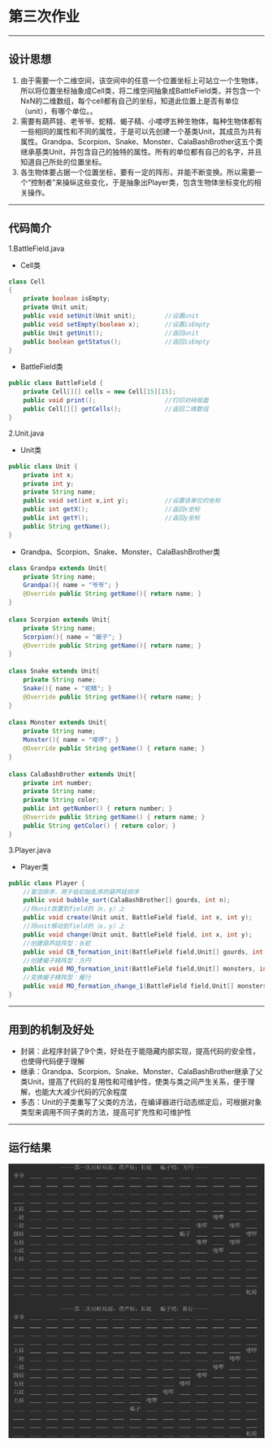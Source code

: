 # 第三次作业

---
## 设计思想
1. 由于需要一个二维空间，该空间中的任意一个位置坐标上可站立一个生物体，所以将位置坐标抽象成Cell类，将二维空间抽象成BattleField类，并包含一个NxN的二维数组，每个cell都有自己的坐标，知道此位置上是否有单位（unit），有哪个单位。。
2. 需要有葫芦娃、老爷爷、蛇精、蝎子精、小喽啰五种生物体，每种生物体都有一些相同的属性和不同的属性，于是可以先创建一个基类Unit，其成员为共有属性。Grandpa、Scorpion、Snake、Monster、CalaBashBrother这五个类继承基类Unit，并包含自己的独特的属性。所有的单位都有自己的名字，并且知道自己所处的位置坐标。
3. 各生物体要占据一个位置坐标，要有一定的阵形，并能不断变换。所以需要一个“控制者”来操纵这些变化，于是抽象出Player类，包含生物体坐标变化的相关操作。

---

## 代码简介
1.BattleField.java

 - Cell类
```java
class Cell
{
    private boolean isEmpty;
    private Unit unit;
    public void setUnit(Unit unit);        //设置unit
    public void setEmpty(boolean x);       //设置isEmpty
    public Unit getUnit();                 //返回unit
    public boolean getStatus();            //返回isEmpty
}
```
 - BattleField类
```java
public class BattleField {
    private Cell[][] cells = new Cell[15][15];
    public void print();                   //打印对峙局面
    public Cell[][] getCells();            //返回二维数组
}
```
2.Unit.java

 - Unit类
```java
public class Unit {
    private int x;
    private int y;
    private String name;
    public void set(int x,int y);          //设置该单位的坐标
    public int getX();                     //返回x坐标
    public int getY();                     //返回y坐标
    public String getName();
}
```
- Grandpa、Scorpion、Snake、Monster、CalaBashBrother类
```java
class Grandpa extends Unit{
    private String name;
    Grandpa(){ name = "爷爷"; }
    @Override public String getName(){ return name; }
}

class Scorpion extends Unit{
    private String name;
    Scorpion(){ name = "蝎子"; }
    @Override public String getName(){ return name; }
}

class Snake extends Unit{
    private String name;
    Snake(){ name = "蛇精"; }
    @Override public String getName(){ return name; }
}

class Monster extends Unit{
    private String name;
    Monster(){ name = "喽啰"; }
    @Override public String getName() { return name; }
}

class CalaBashBrother extends Unit{
    private int number;
    private String name;
    private String color;
    public int getNumber() { return number; }
    @Override public String getName() { return name; }
    public String getColor() { return color; }
}
```
3.Player.java

 - Player类
```java
public class Player {
    //冒泡排序，用于给初始乱序的葫芦娃排序
    public void bubble_sort(CalaBashBrother[] gourds, int n);
    //将unit放置到field的（x，y）上
    public void create(Unit unit, BattleField field, int x, int y);
    //将unit移动到field的（x，y）上
    public void change(Unit unit, BattleField field, int x, int y);
    //创建葫芦娃阵型：长蛇
    public void CB_formation_init(BattleField field,Unit[] gourds, int start);
    //创建蝎子精阵型：方円
    public void MO_formation_init(BattleField field,Unit[] monsters, int start_x, int start_y);
    //变换蝎子精阵型：雁行
    public void MO_formation_change_1(BattleField field,Unit[] monsters, int start_x, int start_y);
}
```

---
## 用到的机制及好处
 - 封装：此程序封装了9个类，好处在于能隐藏内部实现，提高代码的安全性，也使得代码便于理解
 - 继承：Grandpa、Scorpion、Snake、Monster、CalaBashBrother继承了父类Unit，提高了代码的复用性和可维护性，使类与类之间产生关系，便于理解，也能大大减少代码的冗余程度
 - 多态：Unit的子类重写了父类的方法，在编译器进行动态绑定后，可根据对象类型来调用不同子类的方法，提高可扩充性和可维护性

---
## 运行结果
![1](images/1.jpg)<!-- .element width="80%" height="65%" -->